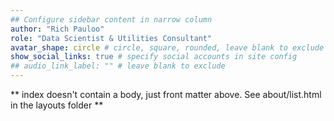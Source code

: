 ```yaml
---
## Configure sidebar content in narrow column
author: "Rich Pauloo"
role: "Data Scientist & Utilities Consultant"
avatar_shape: circle # circle, square, rounded, leave blank to exclude
show_social_links: true # specify social accounts in site config
## audio_link_label: "" # leave blank to exclude
---
```


** index doesn't contain a body, just front matter above.
See about/list.html in the layouts folder **